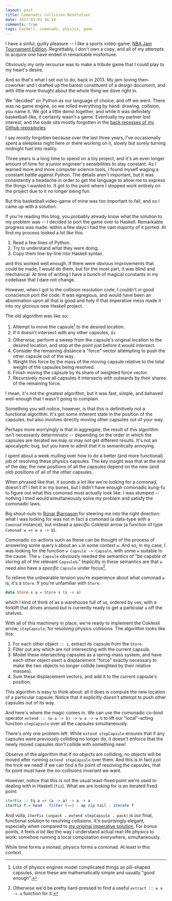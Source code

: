```yaml
---
layout: post
title: Comonadic Collision Resolution
date: 2017-01-01 16:18
comments: true
tags: haskell, comonads, physics, game
---
```


I have a sinful, guilty pleasure -- I like a sports video-game: [NBA Jam
Tournament Edition][jam]. Regrettably, I don't own a copy, and all of my
attempts to acquire one have ended in remarkable misfortune.

Obviously my only recourse was to make a tribute game that I could play to my
heart's desire.

And so that's what I set out to do, back in 2013. My jam-loving then-coworker
and I drafted up the barest constituent of a design document, and with little
more thought about the whole thing we dove right in.

We "decided" on Python as our language of choice, and off we went. There was no
game engine, so we rolled everything by hand: drawing, collision, you name it.
We got a little demo together, and while it was definitely basketball-like, it
certainly wasn't a game. Eventually my partner lost interest, and the code sits
mostly forgotten in the [back recesses of my Github repositories][jam-time].

I say mostly forgotten because over the last three years, I've occasionally
spent a sleepless night here or there working on it, slowly but surely turning
midnight fuel into reality.

Three years is a long time to spend on a toy project, and it's an even longer
amount of time for a junior engineer's sensibilities to stay constant. As I
learned more and more computer science tools, I found myself waging a constant
battle against Python. The details aren't important, but it was consistently a
headache in order to get the language to allow me to express the things I wanted
to. It got to the point where I stopped work entirely on the project due to it
no longer being fun.

But this basketball video-game of mine was too important to fail, and so I came
up with a solution.

If you're reading this blog, you probably already know what the solution to my
problem was -- I decided to port the game over to Haskell. Remarkable progress
was made: within a few days I had the vast majority of it ported. At first my
process looked a lot like this:

1) Read a few lines of Python.
2) Try to understand what they were doing.
3) Copy them line-by-line into Haskell syntax.

and this worked well enough. If there were obvious improvements that could be
made, I would do them, but for the most part, it was blind and mechanical. At
time of writing I have a bunch of magical constants in my codebase that I dare
not change.

However, when I got to the collision resolution code, I couldn't in good
conscience port the code. It was egregious, and would have been an abomination
upon all that is good and holy if that imperative mess made it into my glorious
new Haskell project.

The old algorithm was like so:

1) Attempt to move the capsule[^capsule] to the desired location.
2) If it doesn't intersect with any other capsules, 👍.
3) Otherwise, perform a sweep from the capsule's original location to the
   desired location, and stop at the point just before it would intersect.
4) Consider the remaining distance a "force" vector attempting to push the other
   capsule out of the way.
5) Weight this force by the mass of the moving capsule relative to the total
   weight of the capsules being resolved.
6) Finish moving the capsule by its share of weighted force vector.
7) Recursively move all capsules it intersects with outwards by their shares of
   the remaining force.

[^capsule]: Lots of physics engines model complicated things as pill-shaped capsules, since these are mathematically simple and usually "good enough".

I mean, it's not the greatest algorithm, but it was fast, simple, and behaved
well-enough that I wasn't going to complain.

Something you will notice, however, is that this is definitively *not* a
functional algorithm. It's got some inherent state in the position of the
capsules, but also involves directly moving other capsules out of your way.

Perhaps more worryingly is that in aggregate, the result of this algorithm isn't
necessarily deterministic -- depending on the order in which the capsules are
iterated we may or may not get different results. It's not an apocalyptic bug,
but you have to admit that it is semantically annoying.

I spent about a week mulling over how to do a better (and more functional) job
of resolving these physics capsules. The key insight was that at the end of the
day, the new positions of all the capsules depend on the new (and old) positions
of all of the other capsules.

When phrased like that, it sounds a lot like we're looking for a comonad,
doesn't it? I felt it in my bones, but I didn't have enough comonadic kung-fu to
figure out what this comonad must actually look like. I was stumped -- nothing I
tried would simultaneously solve my problem and satisfy the comonadic laws.

Big shout-outs to [R&uacute;nar Bjarnason][runar] for steering me into the right
direction: what I was looking for was not in fact a comonad (a data-type with a
`Comonad` instance), but instead a *specific* Cokleisli arrow (a function of
type `Comonad w => w a -> b`).

Comonadic co-actions such as these can be thought of the process of answering
some query `b` about an `a` in some context `w`. And so, in my case, I was
looking for the function `w Capsule -> Capsule`, with some `w` suitable to the
cause. The `w Capsule` obviously needed the semantics of "be capable of storing
all of the relevant `Capsule`s." Implicitly in these semantics are that `w` need
also have a *specific* `Capsule` under focus[^laws].

[^laws]: Otherwise we'd be pretty hard-pressed to find a useful `extract :: w a -> a` function for it.

To relieve the unbearable tension you're experience about what comonad `w` is,
it's a `Store`. If you're unfamiliar with `Store`:

```haskell
data Store s a = Store s (s -> a)
```

which I kind of think of as a warehouse full of `a`s, ordered by `s`es, with a
forklift that drives around but is currently ready to get a particular `a` off
the shelves.

With all of this machinery in place, we're ready to implement the Cokleisli
arrow, `stepCapsule`, for resolving physics collisions. The algorithm looks like
this:

1) For each other object `:: s`, extract its capsule from the `Store`.
2) Filter out any which are not intersecting with the current capsule.
3) Model these intersecting capsules as a spring-mass system, and have each
   other object exert a displacement "force" exactly necessary to make the two
   objects no longer collide (weighted by their relative masses).
4) Sum these displacement vectors, and add it to the current capsule's position.

This algorithm is easy to think about: all it does is compute the new location
of a particular capsule. Notice that it explicitly *doesn't* attempt to push
other capsules out of its way.

And here's where the magic comes in. We can use the comonadic co-bind operator
`extend :: (w a -> b) -> w a -> w b` to lift our "local"-acting function
`stepCapsule` over all the capsules simultaneously.

There's only one problem left. While `extend stepCapsule` ensures that if any
capsules were previously colliding no longer do, it doesn't enforce that the
newly moved capsules don't collide with something new!

Observe of the algorithm that if no objects are colliding, no objects will be
moved after running `extend stepCapsule` over them. And this is in fact just the
trick we need! If we can find a fix point of resolving the capsules, that fix
point must have the no-collisions invariant we want.

However, notice that this is not the usual least-fixed point we're used to
dealing with in Haskell (`fix`). What we are looking for is an iterated fixed
point:

```haskell
iterFix :: Eq a => (a -> a) -> a -> a
iterFix f = head . filter (==) . ap zip tail . iterate f
```

And voila, `iterFix (unpack . extend stepCapsule . pack)` is our final,
functional solution to resolving collisions. It's surprisingly elegant,
especially when compared to [my original imperative solution][original]. For
bonus points, it feels *a lot* like the way I understand actual real-life
physics to work: somehow running a local computation everywhere, simultaneously.

While time forms a monad, physics forms a comonad. At least in this context.

[jam]: https://en.wikipedia.org/wiki/NBA_Jam
[jam-time]: https://github.com/isovector/jam-time
[original]: https://github.com/isovector/jam-time/blob/master/jam/game/CapsuleManager.py#L18-L56
[runar]: http://blog.higher-order.com/

